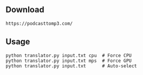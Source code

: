 ## Download
```
https://podcasttomp3.com/
```

## Usage
```
python translator.py input.txt cpu  # Force CPU
python translator.py input.txt mps  # Force GPU
python translator.py input.txt      # Auto-select
```
